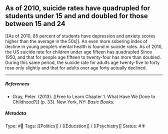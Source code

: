 ## As of 2010, suicide rates have quadrupled for students under 15 and and doubled for those between 15 and 24 # 

[[As of 2010, 85 percent of students have depression and anxiety scores higher than the average in the 50s]]. An even more sobering index of decline in young people’s mental health is found in suicide rates. As of 2010, the US suicide rate for children under age fifteen has quadrupled Since 1950, and that for people age fifteen to twenty-four has more than doubled. During this same period, the suicide rate for adults age twenty-five to forty rose only slightly and that for adults over age forty actually declined.

___

##### References

- Gray, Peter. (2013). [[Free to Learn Chapter 1. What Have We Done to Childhood?]] (p. 33). New York, NY: _Basic Books_.

##### Metadata

Type: #🔴 
Tags: [[Politics]] / [[Education]] / [[Psychiatry]]
Status: #☀️ 